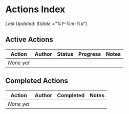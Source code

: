 # Actions Index

*Last Updated: $(date +"%Y-%m-%d")*

## Active Actions

| Action | Author | Status | Progress | Notes |
|--------|--------|--------|----------|-------|
| *None yet* | | | | |

## Completed Actions  

| Action | Author | Completed | Notes |
|--------|--------|-----------|-------|
| *None yet* | | | |

